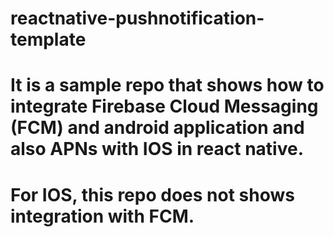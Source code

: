 # reactnative-pushnotification-template
# It is a sample repo that shows how to integrate Firebase Cloud Messaging (FCM) and android application and also APNs with IOS in react native. 
# For IOS, this repo does not shows integration with FCM.
